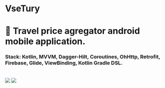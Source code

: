 # VseTury
# 🧭 Travel price agregator android mobile application.
### Stack: Kotlin, MVVM, Dagger-Hilt, Coroutines, OhHttp, Retrofit, Firebase, Glide, ViewBinding, Kotlin Gradle DSL.
# 

![](https://i.postimg.cc/prrcJWF8/screenshots-Vse-Tury1.jpg)
![](https://i.postimg.cc/kGH1j0QH/screenshots-Vse-Tury2.jpg)
